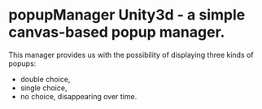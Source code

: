 # popupManager Unity3d - a simple canvas-based popup manager.

This manager provides us with the possibility of displaying three kinds of popups:
- double choice,
- single choice,
- no choice, disappearing over time.
